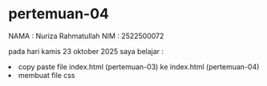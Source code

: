 # pertemuan-04
NAMA    : Nuriza Rahmatullah
NIM     : 2522500072

pada hari kamis 23 oktober 2025 saya belajar :
<li>copy paste file index.html (pertemuan-03) ke index.html (pertemuan-04)</li>
<li>membuat file css</li>